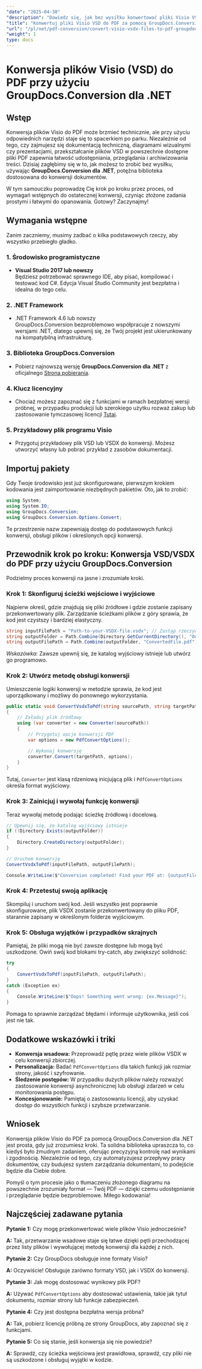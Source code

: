 ```yaml
---
"date": "2025-04-30"
"description": "Dowiedz się, jak bez wysiłku konwertować pliki Visio VSD do PDF za pomocą GroupDocs.Conversion dla .NET. Ten przewodnik obejmuje instalację, konfigurację i praktyczne przypadki użycia."
"title": "Konwertuj pliki Visio VSD do PDF za pomocą GroupDocs.Conversion for .NET&#58; Kompleksowy przewodnik"
"url": "/pl/net/pdf-conversion/convert-visio-vsdx-files-to-pdf-groupdocs-net/"
"weight": 1
type: docs
---
```

# Konwersja plików Visio (VSD) do PDF przy użyciu GroupDocs.Conversion dla .NET

## Wstęp

Konwersja plików Visio do PDF może brzmieć technicznie, ale przy użyciu odpowiednich narzędzi staje się to spacerkiem po parku. Niezależnie od tego, czy zajmujesz się dokumentacją techniczną, diagramami wizualnymi czy prezentacjami, przekształcanie plików VSD w powszechnie dostępne pliki PDF zapewnia łatwość udostępniania, przeglądania i archiwizowania treści. Dzisiaj zagłębimy się w to, jak możesz to zrobić bez wysiłku, używając **GroupDocs.Conversion dla .NET**, potężna biblioteka dostosowana do konwersji dokumentów.

W tym samouczku poprowadzę Cię krok po kroku przez proces, od wymagań wstępnych do ostatecznej konwersji, czyniąc złożone zadania prostymi i łatwymi do opanowania. Gotowy? Zaczynajmy!

## Wymagania wstępne

Zanim zaczniemy, musimy zadbać o kilka podstawowych rzeczy, aby wszystko przebiegło gładko.

### 1. Środowisko programistyczne

- **Visual Studio 2017 lub nowszy**  
Będziesz potrzebować sprawnego IDE, aby pisać, kompilować i testować kod C#. Edycja Visual Studio Community jest bezpłatna i idealna do tego celu.

### 2. .NET Framework

- .NET Framework 4.6 lub nowszy  
GroupDocs.Conversion bezproblemowo współpracuje z nowszymi wersjami .NET, dlatego upewnij się, że Twój projekt jest ukierunkowany na kompatybilną infrastrukturę.

### 3. Biblioteka GroupDocs.Conversion

- Pobierz najnowszą wersję **GroupDocs.Conversion dla .NET** z oficjalnego [Strona pobierania](https://releases.groupdocs.com/conversion/net/).

### 4. Klucz licencyjny

- Chociaż możesz zapoznać się z funkcjami w ramach bezpłatnej wersji próbnej, w przypadku produkcji lub szerokiego użytku rozważ zakup lub zastosowanie tymczasowej licencji [Tutaj](https://purchase.groupdocs.com/temporary-license/).

### 5. Przykładowy plik programu Visio

- Przygotuj przykładowy plik VSD lub VSDX do konwersji. Możesz utworzyć własny lub pobrać przykład z zasobów dokumentacji.

## Importuj pakiety

Gdy Twoje środowisko jest już skonfigurowane, pierwszym krokiem kodowania jest zaimportowanie niezbędnych pakietów. Oto, jak to zrobić:

```csharp
using System;
using System.IO;
using GroupDocs.Conversion;
using GroupDocs.Conversion.Options.Convert;
```

Te przestrzenie nazw zapewniają dostęp do podstawowych funkcji konwersji, obsługi plików i określonych opcji konwersji.

## Przewodnik krok po kroku: Konwersja VSD/VSDX do PDF przy użyciu GroupDocs.Conversion

Podzielmy proces konwersji na jasne i zrozumiałe kroki.

### Krok 1: Skonfiguruj ścieżki wejściowe i wyjściowe

Najpierw określ, gdzie znajdują się pliki źródłowe i gdzie zostanie zapisany przekonwertowany plik. Zarządzanie ścieżkami plików z góry sprawia, że kod jest czystszy i bardziej elastyczny.

```csharp
string inputFilePath = "Path-to-your-VSDX-file.vsdx"; // Zastąp rzeczywistą ścieżką pliku
string outputFolder = Path.Combine(Directory.GetCurrentDirectory(), "Output");
string outputFilePath = Path.Combine(outputFolder, "ConvertedFile.pdf");
```

*Wskazówka:* Zawsze upewnij się, że katalog wyjściowy istnieje lub utwórz go programowo.

### Krok 2: Utwórz metodę obsługi konwersji

Umieszczenie logiki konwersji w metodzie sprawia, że kod jest uporządkowany i możliwy do ponownego wykorzystania.

```csharp
public static void ConvertVsdxToPdf(string sourcePath, string targetPath)
{
    // Załaduj plik źródłowy
    using (var converter = new Converter(sourcePath))
    {
        // Przygotuj opcje konwersji PDF
        var options = new PdfConvertOptions();

        // Wykonaj konwersję
        converter.Convert(targetPath, options);
    }
}
```

Tutaj, `Converter` jest klasą rdzeniową inicjującą plik i `PdfConvertOptions` określa format wyjściowy.

### Krok 3: Zainicjuj i wywołaj funkcję konwersji

Teraz wywołaj metodę podając ścieżkę źródłową i docelową.

```csharp
// Upewnij się, że katalog wyjściowy istnieje
if (!Directory.Exists(outputFolder))
{
    Directory.CreateDirectory(outputFolder);
}

// Uruchom konwersję
ConvertVsdxToPdf(inputFilePath, outputFilePath);

Console.WriteLine($"Conversion completed! Find your PDF at: {outputFilePath}");
```

### Krok 4: Przetestuj swoją aplikację

Skompiluj i uruchom swój kod. Jeśli wszystko jest poprawnie skonfigurowane, plik VSDX zostanie przekonwertowany do pliku PDF, starannie zapisany w określonym folderze wyjściowym.

### Krok 5: Obsługa wyjątków i przypadków skrajnych

Pamiętaj, że pliki mogą nie być zawsze dostępne lub mogą być uszkodzone. Owiń swój kod blokami try-catch, aby zwiększyć solidność:

```csharp
try
{
    ConvertVsdxToPdf(inputFilePath, outputFilePath);
}
catch (Exception ex)
{
    Console.WriteLine($"Oops! Something went wrong: {ex.Message}");
}
```

Pomaga to sprawnie zarządzać błędami i informuje użytkownika, jeśli coś jest nie tak.

## Dodatkowe wskazówki i triki

- **Konwersja wsadowa:** Przeprowadź pętlę przez wiele plików VSDX w celu konwersji zbiorczej.
- **Personalizacja:** Badać `PdfConvertOptions` dla takich funkcji jak rozmiar strony, jakość i szyfrowanie.
- **Śledzenie postępów:** W przypadku dużych plików należy rozważyć zastosowanie konwersji asynchronicznej lub obsługi zdarzeń w celu monitorowania postępu.
- **Koncesjonowanie:** Pamiętaj o zastosowaniu licencji, aby uzyskać dostęp do wszystkich funkcji i szybsze przetwarzanie.

## Wniosek

Konwersja plików Visio do PDF za pomocą GroupDocs.Conversion dla .NET jest prosta, gdy już zrozumiesz kroki. Ta solidna biblioteka upraszcza to, co kiedyś było żmudnym zadaniem, oferując precyzyjną kontrolę nad wynikami i zgodnością. Niezależnie od tego, czy automatyzujesz przepływy pracy dokumentów, czy budujesz system zarządzania dokumentami, to podejście będzie dla Ciebie dobre.

Pomyśl o tym procesie jako o tłumaczeniu złożonego diagramu na powszechnie zrozumiały format — Twój PDF — dzięki czemu udostępnianie i przeglądanie będzie bezproblemowe. Miłego kodowania!

## Najczęściej zadawane pytania

**Pytanie 1:** Czy mogę przekonwertować wiele plików Visio jednocześnie?  

**A:** Tak, przetwarzanie wsadowe staje się łatwe dzięki pętli przechodzącej przez listy plików i wywołującej metodę konwersji dla każdej z nich.

**Pytanie 2:** Czy GroupDocs obsługuje inne formaty Visio?  

**A:** Oczywiście! Obsługuje zarówno formaty VSD, jak i VSDX do konwersji.

**Pytanie 3:** Jak mogę dostosować wynikowy plik PDF?  

**A:** Używać `PdfConvertOptions` aby dostosować ustawienia, takie jak tytuł dokumentu, rozmiar strony lub funkcje zabezpieczeń.

**Pytanie 4:** Czy jest dostępna bezpłatna wersja próbna?  

**A:** Tak, pobierz licencję próbną ze strony GroupDocs, aby zapoznać się z funkcjami.

**Pytanie 5:** Co się stanie, jeśli konwersja się nie powiedzie?  

**A:** Sprawdź, czy ścieżka wejściowa jest prawidłowa, sprawdź, czy pliki nie są uszkodzone i obsługuj wyjątki w kodzie.